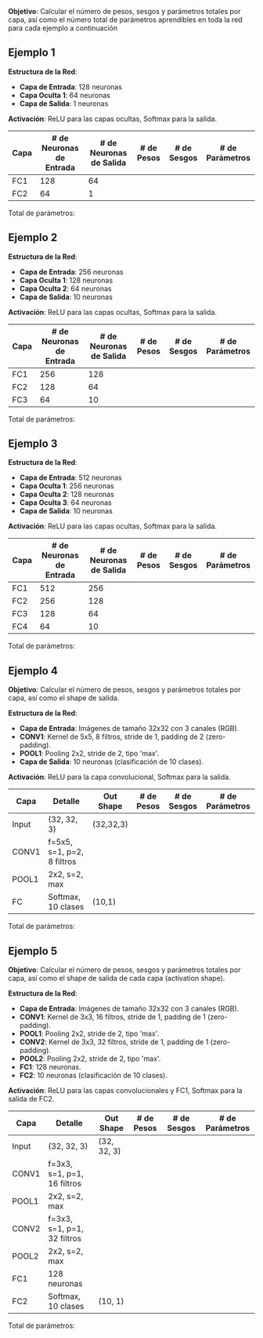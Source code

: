 **Objetivo**: Calcular el número de pesos, sesgos y parámetros totales por capa, así como el número total de parámetros aprendibles en toda la red para cada ejemplo a continuación

## Ejemplo 1


**Estructura de la Red**:

- **Capa de Entrada**: 128 neuronas
- **Capa Oculta 1**: 64 neuronas
- **Capa de Salida**: 1 neuronas

**Activación**: ReLU para las capas ocultas, Softmax para la salida.

| Capa | # de Neuronas de Entrada | # de Neuronas de Salida | # de Pesos | # de Sesgos | # de Parámetros |
| ---- | ------------------------ | ----------------------- | ---------- | ----------- | --------------- |
| FC1  | 128                      | 64                      |            |             |                 |
| FC2  | 64                       | 1                       |            |             |                 |

Total de parámetros: 

## Ejemplo 2

**Estructura de la Red**:
- **Capa de Entrada**: 256 neuronas
- **Capa Oculta 1**: 128 neuronas
- **Capa Oculta 2**: 64 neuronas
- **Capa de Salida**: 10 neuronas

**Activación**: ReLU para las capas ocultas, Softmax para la salida.

| Capa | # de Neuronas de Entrada | # de Neuronas de Salida | # de Pesos | # de Sesgos | # de Parámetros |
| ---- | ------------------------ | ----------------------- | ---------- | ----------- | --------------- |
| FC1  | 256                      | 128                     |            |             |                 |
| FC2  | 128                      | 64                      |            |             |                 |
| FC3  | 64                       | 10                      |            |             |                 |

Total de parámetros: 

## Ejemplo 3

**Estructura de la Red**:
- **Capa de Entrada**: 512 neuronas
- **Capa Oculta 1**: 256 neuronas
- **Capa Oculta 2**: 128 neuronas
- **Capa Oculta 3**: 64 neuronas
- **Capa de Salida**: 10 neuronas

**Activación**: ReLU para las capas ocultas, Softmax para la salida.

| Capa | # de Neuronas de Entrada | # de Neuronas de Salida | # de Pesos | # de Sesgos | # de Parámetros |
| ---- | ------------------------ | ----------------------- | ---------- | ----------- | --------------- |
| FC1  | 512                      | 256                     |            |             |                 |
| FC2  | 256                      | 128                     |            |             |                 |
| FC3  | 128                      | 64                      |            |             |                 |
| FC4  | 64                       | 10                      |            |             |                 |

Total de parámetros: 

## Ejemplo 4

**Objetivo**: Calcular el número de pesos, sesgos y parámetros totales por capa, así como el shape de salida.

**Estructura de la Red**:
- **Capa de Entrada**: Imágenes de tamaño 32x32 con 3 canales (RGB).
- **CONV1**: Kernel de 5x5, 8 filtros, stride de 1, padding de 2 (zero-padding).
- **POOL1**: Pooling 2x2, stride de 2, tipo 'max'.
- **Capa de Salida**: 10 neuronas (clasificación de 10 clases).

**Activación**: ReLU para la capa convolucional, Softmax para la salida.

| Capa  | Detalle                    | Out<br>Shape | # de Pesos | # de Sesgos | # de Parámetros |
| ----- | -------------------------- | ------------ | ---------- | ----------- | --------------- |
| Input | (32, 32, 3)                | (32,32,3)    |            |             |                 |
| CONV1 | f=5x5, s=1, p=2, 8 filtros |              |            |             |                 |
| POOL1 | 2x2, s=2, max              |              |            |             |                 |
| FC    | Softmax, 10 clases         | (10,1)       |            |             |                 |

Total de parámetros: 

## Ejemplo 5

**Objetivo**: Calcular el número de pesos, sesgos y parámetros totales por capa, así como el shape de salida de cada capa (activation shape).

**Estructura de la Red**:
- **Capa de Entrada**: Imágenes de tamaño 32x32 con 3 canales (RGB).
- **CONV1**: Kernel de 3x3, 16 filtros, stride de 1, padding de 1 (zero-padding).
- **POOL1**: Pooling 2x2, stride de 2, tipo 'max'.
- **CONV2**: Kernel de 3x3, 32 filtros, stride de 1, padding de 1 (zero-padding).
- **POOL2**: Pooling 2x2, stride de 2, tipo 'max'.
- **FC1**: 128 neuronas.
- **FC2**: 10 neuronas (clasificación de 10 clases).

**Activación**: ReLU para las capas convolucionales y FC1, Softmax para la salida de FC2.

| Capa  | Detalle                     | Out Shape   | # de Pesos | # de Sesgos | # de Parámetros |
| ----- | --------------------------- | ----------- | ---------- | ----------- | --------------- |
| Input | (32, 32, 3)                 | (32, 32, 3) |            |             |                 |
| CONV1 | f=3x3, s=1, p=1, 16 filtros |             |            |             |                 |
| POOL1 | 2x2, s=2, max               |             |            |             |                 |
| CONV2 | f=3x3, s=1, p=1, 32 filtros |             |            |             |                 |
| POOL2 | 2x2, s=2, max               |             |            |             |                 |
| FC1   | 128 neuronas                |             |            |             |                 |
| FC2   | Softmax, 10 clases          | (10, 1)     |            |             |                 |

Total de parámetros: 
